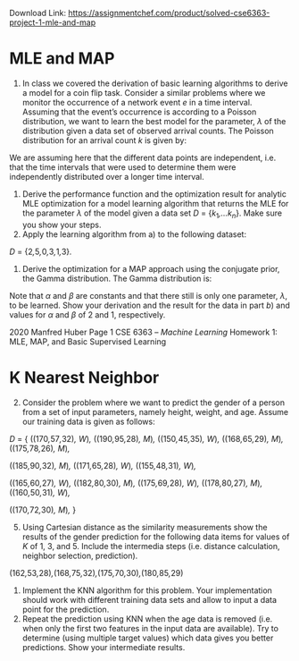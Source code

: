Download Link: https://assignmentchef.com/product/solved-cse6363-project-1-mle-and-map
<br>
<h1>MLE and MAP</h1>

<ol>

 <li>In class we covered the derivation of basic learning algorithms to derive a model for a coin flip task. Consider a similar problems where we monitor the occurrence of a network event <em>e </em>in a time interval. Assuming that the event’s occurrence is according to a Poisson distribution, we want to learn the best model for the parameter, <em>λ </em>of the distribution given a data set of observed arrival counts. The Poisson distribution for an arrival count <em>k </em>is given by:</li>

</ol>

We are assuming here that the different data points are independent, i.e. that the time intervals that were used to determine them were independently distributed over a longer time interval.

<ol>

 <li>Derive the performance function and the optimization result for analytic MLE optimization for a model learning algorithm that returns the MLE for the parameter <em>λ </em>of the model given a data set <em>D </em>= {<em>k</em><sub>1</sub><em>,…k<sub>n</sub></em>}. Make sure you show your steps.</li>

 <li>Apply the learning algorithm from a) to the following dataset:</li>

</ol>

<em>D </em>= {2<em>,</em>5<em>,</em>0<em>,</em>3<em>,</em>1<em>,</em>3}<em>.</em>

<ol>

 <li>Derive the optimization for a MAP approach using the conjugate prior, the Gamma distribution. The Gamma distribution is:</li>

</ol>

Note that <em>α </em>and <em>β </em>are constants and that there still is only one parameter, <em>λ</em>, to be learned. Show your derivation and the result for the data in part <em>b</em>) and values for <em>α </em>and <em>β </em>of 2 and 1, respectively.

2020 Manfred Huber        Page 1 CSE 6363 – <em>Machine Learning </em>Homework 1: MLE, MAP, and Basic Supervised Learning

<h1>K Nearest Neighbor</h1>

<ol start="2">

 <li>Consider the problem where we want to predict the gender of a person from a set of input parameters, namely height, weight, and age. Assume our training data is given as follows:</li>

</ol>

<em>D </em>= { ((170<em>,</em>57<em>,</em>32)<em>,         W</em>)<em>, </em>((190<em>,</em>95<em>,</em>28)<em>,            M</em>)<em>, </em>((150<em>,</em>45<em>,</em>35)<em>,  W</em>)<em>, </em>((168<em>,</em>65<em>,</em>29)<em>,            M</em>)<em>, </em>((175<em>,</em>78<em>,</em>26)<em>,  M</em>)<em>,</em>

((185<em>,</em>90<em>,</em>32)<em>, M</em>)<em>, </em>((171<em>,</em>65<em>,</em>28)<em>,             W</em>)<em>, </em>((155<em>,</em>48<em>,</em>31)<em>, W</em>)<em>,</em>

((165<em>,</em>60<em>,</em>27)<em>, W</em>)<em>, </em>((182<em>,</em>80<em>,</em>30)<em>,            M</em>)<em>, </em>((175<em>,</em>69<em>,</em>28)<em>, W</em>)<em>, </em>((178<em>,</em>80<em>,</em>27)<em>,            M</em>)<em>, </em>((160<em>,</em>50<em>,</em>31)<em>, W</em>)<em>,</em>

((170<em>,</em>72<em>,</em>30)<em>,        M</em>)<em>, </em>}

<ol start="5">

 <li>Using Cartesian distance as the similarity measurements show the results of the gender prediction for the following data items for values of <em>K </em>of 1, 3, and 5. Include the intermedia steps (i.e. distance calculation, neighbor selection, prediction).</li>

</ol>

(162<em>,</em>53<em>,</em>28)<em>,</em>(168<em>,</em>75<em>,</em>32)<em>,</em>(175<em>,</em>70<em>,</em>30)<em>,</em>(180<em>,</em>85<em>,</em>29)

<ol>

 <li>Implement the KNN algorithm for this problem. Your implementation should work with different training data sets and allow to input a data point for the prediction.</li>

 <li>Repeat the prediction using KNN when the age data is removed (i.e. when only the first two features in the input data are available). Try to determine (using multiple target values) which data gives you better predictions. Show your intermediate results.</li>

</ol>
